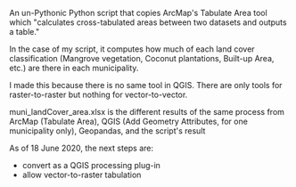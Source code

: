 An un-Pythonic Python script that copies ArcMap's Tabulate Area tool which "calculates cross-tabulated areas between two datasets and outputs a table."

In the case of my script, it computes how much of each land cover classification (Mangrove vegetation, Coconut plantations, Built-up Area, etc.) are there in each municipality. 

I made this because there is no same tool in QGIS. There are only tools for raster-to-raster but nothing for vector-to-vector.

muni_landCover_area.xlsx is the different results of the same process from ArcMap (Tabulate Area), QGIS (Add Geometry Attributes, for one municipality only), Geopandas, and the script's result

As of 18 June 2020, the next steps are:
- convert as a QGIS processing plug-in
- allow vector-to-raster tabulation

